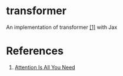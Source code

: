 # transformer

An implementation of transformer [[1]](https://arxiv.org/abs/1706.03762) with Jax

# References

1. [Attention Is All You Need](https://arxiv.org/abs/1706.03762)
